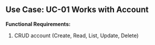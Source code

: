 ## Use Case: UC-01 Works with Account

**Functional Requirements:**

1. CRUD account (Create, Read, List, Update, Delete)
